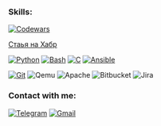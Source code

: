 
###  Skills:
[![Codewars](https://www.codewars.com/users/pcade/badges/small)](https://www.codewars.com/users/pcade)

[Стаья на Хабр](https://habr.com/ru/companies/aquarius/articles/899068/)

[![Python](https://img.shields.io/badge/-Python-<COLOR>?style=social&logo=python)](https://github.com/pcade/python_library)
[![Bash](https://img.shields.io/badge/-Bash-white?style=social&logo=powershell)](https://github.com/pcade/bash_library)
[![C](https://img.shields.io/badge/-C-<COLOR>?style=social&logo=C)](https://github.com/pcade/Cansi)
[![Ansible](https://img.shields.io/badge/-Ansible-<COLOR>?style=social&logo=ansible)](https://github.com/pcade/ansible_library)

[![Git](https://img.shields.io/badge/-Git-<COLOR>?style=social&logo=git)](https://github.com/pcade)
![Qemu](https://img.shields.io/badge/-Qemu-<COLOR>?style=social&logo=qemu)
![Apache](https://img.shields.io/badge/-Apache-<COLOR>?style=social&logo=apache)
![Bitbucket](https://img.shields.io/badge/-Bitbucket-<COLOR>?style=social&logo=bitbucket)
![Jira](https://img.shields.io/badge/-Jira-<COLOR>?style=social&logo=jira)


###  Contact with me:
[![Telegram](https://img.shields.io/badge/-Telegram-blue?style=for-the-badge&logo=telegram)](https://t.me/gpcade)
[![Gmail](https://img.shields.io/badge/-Gmail-white?style=for-the-badge&logo=gmail)](https://pahomovgrigorii@gmail.com)

